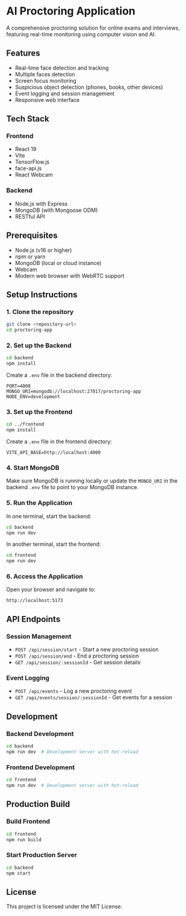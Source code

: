 # AI Proctoring Application

A comprehensive proctoring solution for online exams and interviews, featuring real-time monitoring using computer vision and AI.

## Features

- Real-time face detection and tracking
- Multiple faces detection
- Screen focus monitoring
- Suspicious object detection (phones, books, other devices)
- Event logging and session management
- Responsive web interface

## Tech Stack

### Frontend
- React 19
- Vite
- TensorFlow.js
- face-api.js
- React Webcam

### Backend
- Node.js with Express
- MongoDB (with Mongoose ODM)
- RESTful API

## Prerequisites

- Node.js (v16 or higher)
- npm or yarn
- MongoDB (local or cloud instance)
- Webcam
- Modern web browser with WebRTC support

## Setup Instructions

### 1. Clone the repository
```bash
git clone <repository-url>
cd proctoring-app
```

### 2. Set up the Backend
```bash
cd backend
npm install
```

Create a `.env` file in the backend directory:
```env
PORT=4000
MONGO_URI=mongodb://localhost:27017/proctoring-app
NODE_ENV=development
```

### 3. Set up the Frontend
```bash
cd ../frontend
npm install
```

Create a `.env` file in the frontend directory:
```env
VITE_API_BASE=http://localhost:4000
```

### 4. Start MongoDB
Make sure MongoDB is running locally or update the `MONGO_URI` in the backend `.env` file to point to your MongoDB instance.

### 5. Run the Application

In one terminal, start the backend:
```bash
cd backend
npm run dev
```

In another terminal, start the frontend:
```bash
cd frontend
npm run dev
```

### 6. Access the Application
Open your browser and navigate to:
```
http://localhost:5173
```

## API Endpoints

### Session Management
- `POST /api/session/start` - Start a new proctoring session
- `POST /api/session/end` - End a proctoring session
- `GET /api/session/:sessionId` - Get session details

### Event Logging
- `POST /api/events` - Log a new proctoring event
- `GET /api/events/session/:sessionId` - Get events for a session

## Development

### Backend Development
```bash
cd backend
npm run dev  # Development server with hot-reload
```

### Frontend Development
```bash
cd frontend
npm run dev  # Development server with hot-reload
```

## Production Build

### Build Frontend
```bash
cd frontend
npm run build
```

### Start Production Server
```bash
cd backend
npm start
```

## License

This project is licensed under the MIT License.
